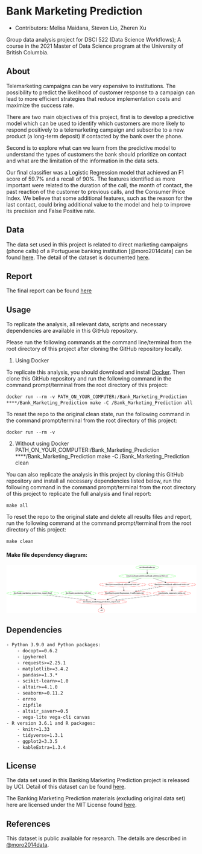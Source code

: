 # Bank Marketing Prediction

  - Contributors: Melisa Maidana, Steven Lio, Zheren Xu
	
Group data analysis project for DSCI 522 (Data Science Workflows); 
A course in the 2021 Master of Data Science program at the University of 
British Columbia.

## About

Telemarketing campaigns can be very expensive to institutions. The possibility to predict the 
likelihood of customer response to a campaign can lead to more efficient strategies that reduce 
implementation costs and maximize the success rate.

There are two main objectives of this project, first is to develop a predictive model which can 
be used to identify which customers are more likely to respond positively to a telemarketing 
campaign and subscribe to a new product (a long-term deposit) if contacted by the bank over the 
phone.

Second is to explore what can we learn from the predictive model to understand the types of customers 
the bank should prioritize on contact and what are the limitation of the information in the data sets.

Our final classifier was a Logistic Regression model that achieved an F1 score of 59.7% and a recall of 90%. 
The features identified as more important were related to the duration of the call, the month of contact, 
the past reaction of the customer to previous calls, and the Consumer Price Index.
We believe that some additional features, such as the reason for the last contact, could bring additional 
value to the model and help to improve its precision and False Positive rate.

## Data

The data set used in this project is related to direct marketing campaigns (phone calls) of a Portuguese banking institution [@moro2014data] can be found [here](http://archive.ics.uci.edu/ml/machine-learning-databases/00222).
The detail of the dataset is documented [here](http://archive.ics.uci.edu/ml/datasets/Bank+Marketing).

## Report

The final report can be found [here](https://htmlpreview.github.io/?https://github.com/UBC-MDS/Bank_Marketing_Prediction/blob/main/doc/bank_marketing_prediction_report.html)


## Usage

To replicate the analysis, all relevant data, scripts and necessary dependencies are available in this
GitHub repository. 


Please run the following commands at the command line/terminal from the root directory of
this project after cloning the GitHub repository locally.

1. Using Docker

To replicate this analysis, you should download and install [Docker](https://www.docker.com/get-started). Then clone this 
GitHub repository and run the following command in the command prompt/terminal from the root directory of this project:

	docker run --rm -v PATH_ON_YOUR_COMPUTER:/Bank_Marketing_Prediction ****/Bank_Marketing_Prediction make -C /Bank_Marketing_Prediction all

To reset the repo to the original clean state, run the following command in the command prompt/terminal from the root
directory of this project:

	docker run --rm -v 

2. Without using Docker PATH_ON_YOUR_COMPUTER:/Bank_Marketing_Prediction ****/Bank_Marketing_Prediction make -C /Bank_Marketing_Prediction clean 

You can also replicate the analysis in this project by cloning this GitHub repository and install all necessary dependencies 
listed below, run the following command in the command prompt/terminal from the root directory of this project to replicate 
the full analysis and final report:

    make all

To reset the repo to the original state and delete all results files and report, run the following command at the command
prompt/terminal from the root directory of this project:

    make clean

#### Make file dependency diagram:

![dependency_diagram](Makefile.png)


## Dependencies
	
	- Python 3.9.0 and Python packages:
		- docopt==0.6.2
		- ipykernel
		- requests>=2.25.1
		- matplotlib>=3.4.2
		- pandas>=1.3.*
		- scikit-learn>=1.0
		- altair>=4.1.0
		- seaborn>=0.11.2
		- errno
		- zipfile
		- altair_saver>=0.5
		- vega-lite vega-cli canvas
	- R version 3.6.1 and R packages:
		- knitr=1.33
		- tidyverse=1.3.1
		- ggplot2=3.3.5
		- kableExtra=1.3.4

## License

The data set used in this Banking Marketing Prediction project is released by UCI. 
Detail of this dataset can be found [here](http://archive.ics.uci.edu/ml/datasets/Bank+Marketing). 

The Banking Marketing Prediction materials (excluding original data set) here are licensed
under the MIT License found [here](https://github.com/UBC-MDS/Bank_Marketing_Prediction/blob/main/LICENSE).

## References

This dataset is public available for research. The details are described in [@moro2014data](http://archive.ics.uci.edu/ml/machine-learning-databases/00222/bank-additional.zip).


